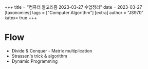 +++
title = "컴퓨터 알고리즘 2023-03-27 수업정리"
date = 2023-03-27
[taxonomies]
tags = ["Computer Algorithm"]
[extra]
author = "JS970"
katex= true
+++
# Flow
- Divide & Conquer - Matrix multiplication
- Strassen's trick & algorithm
- Dynamic Programming